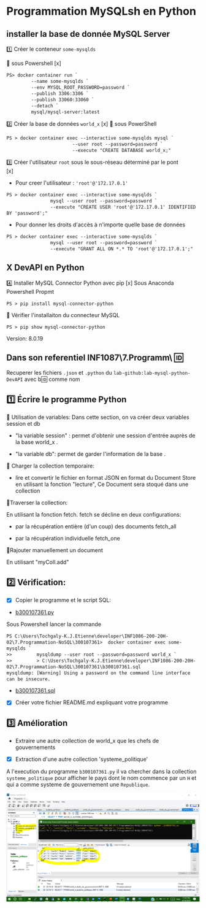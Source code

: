 

# Programmation MySQLsh en Python




## installer la base de donnée MySQL Server

:one: Créer le conteneur `some-mysqlds` 

:pushpin: sous Powershell
[x]
```
PS> docker container run `
         --name some-mysqlds `
         --env MYSQL_ROOT_PASSWORD=password `
         --publish 3306:3306 `
         --publish 33060:33060 `
         --detach `
         mysql/mysql-server:latest
```

:two: Créer la base de données `world_x` 
[x]
:pushpin: sous PowerShell

```
PS > docker container exec --interactive some-mysqlds mysql `
                        --user root --password=password `
                        --execute "CREATE DATABASE world_x;"
```


:three: Créer l'utilisateur `root` sous le sous-réseau déterminé par le pont  
[x]
* Pour creer l'utilisateur : `'root'@'172.17.0.1'`

```
PS > docker container exec --interactive some-mysqlds `
                mysql --user root --password=password `
                --execute "CREATE USER 'root'@'172.17.0.1' IDENTIFIED BY 'password';"
```

* Pour donner les droits d'accès à n'importe quelle base de données

```
PS > docker container exec --interactive some-mysqlds `
                mysql --user root --password=password `
                --execute "GRANT ALL ON *.* TO 'root'@'172.17.0.1';"
```

## X DevAPI en Python


:four: Installer MySQL Connector Python avec pip 
[x]
Sous Anaconda Powershell Propmt

```
PS > pip install mysql-connector-python
```
:round_pushpin: Vérifier l'installaiton du connecteur MySQL 

```
PS > pip show mysql-connector-python 
```
Version: 8.0.19

## Dans son referentiel INF1087\7.Programm\ :id:

Recuperer les fichiers `.json` et `.python` du `lab-github:lab-mysql-python-DevAPI` avec b:id: comme nom


## :one: Écrire le programme Python

📌 Utilisation de variables: Dans cette section, on va créer deux variables session et db

* "la variable session" : permet d'obtenir une session d'entrée auprès de la base world_x .

* "la variable db": permet de garder l'information de la base .

📌 Charger la collection temporaire:

* lire et convertir le fichier en format JSON en format du Document Store en utilisant la fonction "lecture", Ce Document sera stoqué dans une collection
 
📌Traverser la collection: 

En utilisant la fonction fetch. fetch se décline en deux configurations:

- par la récupération entière (d'un coup) des documents fetch_all

- par la récupération individuelle fetch_one

📌Rajouter manuellement un document

En utilisant "myColl.add"


## :two: Vérification: 

- [x] Copier le programme et le script SQL:	

* [b300107361.py](b300107361.py)

Sous Powershell lancer la commande
```
PS C:\Users\Tochgaly-K.J.Etienne\developer\INF1086-200-20H-02\7.Programmation-NoSQL\300107361>  docker container exec some-mysqlds `
>>         mysqldump --user root --password=password world_x `
>>         > C:\Users\Tochgaly-K.J.Etienne\developer\INF1086-200-20H-02\7.Programmation-NoSQL\300107361\b300107361.sql
mysqldump: [Warning] Using a password on the command line interface can be insecure.
```
* [b300107361.sql](b300107361.sql)


- [x] Créer votre fichier README.md expliquant votre programme	



## :three: Amélioration	

* Extraire une autre collection de world_x que les chefs de gouvernements
 
- [x]  Extraction d'une autre  collection 'systeme_politique' 

A l'execution du programme `b300107361.py` il va chercher dans la collection `systeme_politique` pour afficher le 
pays dont le nom commence par un `H` et qui a comme systeme de gouvernement une `Republique`.
 
![image](test.PNG)
 